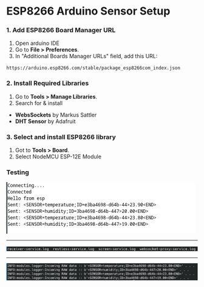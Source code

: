 # ESP8266 Arduino Sensor Setup

### 1. Add ESP8266 Board Manager URL
1. Open arduino IDE
2. Go to **File > Preferences**.
3. In "Additional Boards Manager URLs" field, add this URL:

```
https://arduino.esp8266.com/stable/package_esp8266com_index.json 
```


### 2. Install Required Libraries
1. Go to **Tools > Manage Libraries**.
2. Search for & install
- **WebsSockets** by Markus Sattler
- **DHT Sensor** by Adafruit



### 3. Select and install ESP8266 library

1. Got to **Tools > Board**.
2. Select NodeMCU ESP-12E Module   



### Testing


![](image/image1.png)


*** ***

![](image/image2.png)

*** ***

![](image/image4.png)
